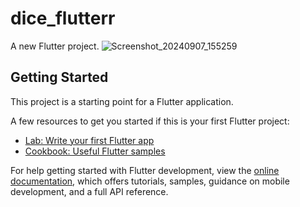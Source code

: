 # dice_flutterr

A new Flutter project.
![Screenshot_20240907_155259](https://github.com/user-attachments/assets/0bf49cbe-c60c-4e23-a2e9-d21ce2b17e20)

## Getting Started

This project is a starting point for a Flutter application.

A few resources to get you started if this is your first Flutter project:

- [Lab: Write your first Flutter app](https://docs.flutter.dev/get-started/codelab)
- [Cookbook: Useful Flutter samples](https://docs.flutter.dev/cookbook)

For help getting started with Flutter development, view the
[online documentation](https://docs.flutter.dev/), which offers tutorials,
samples, guidance on mobile development, and a full API reference.

